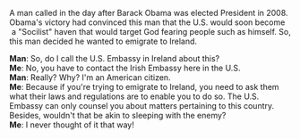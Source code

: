 <p>A man called in the day after Barack Obama was elected President in 2008. Obama's victory had convinced this man that the U.S. would soon become &nbsp;a "Socilist" haven that would target God fearing people such as himself. So, this man decided he wanted to emigrate to Ireland.</p>

**Man**: So, do I call the U.S. Embassy in Ireland about this?<br />
**Me**: No, you have to contact the Irish Embassy here in the U.S.<br />
**Man**: Really? Why? I'm an American citizen.<br />
**Me**: Because if you're trying to emigrate to Ireland, you need to ask them what their laws and regulations are to enable you to do so. The U.S. Embassy can only counsel you about matters pertaining to this country. Besides, wouldn't that be akin to sleeping with the enemy?<br />
**Me**: I never thought of it that way!</p>